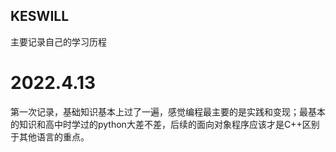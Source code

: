 ## KESWILL

主要记录自己的学习历程

# 2022.4.13
第一次记录，基础知识基本上过了一遍，感觉编程最主要的是实践和变现；最基本的知识和高中时学过的python大差不差，后续的面向对象程序应该才是C++区别于其他语言的重点。
